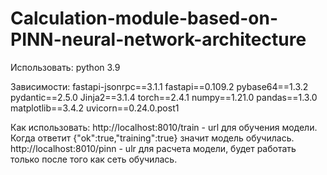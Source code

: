 # Calculation-module-based-on-PINN-neural-network-architecture

Использовать:
python 3.9

Зависимости:
fastapi-jsonrpc==3.1.1
fastapi==0.109.2
pybase64==1.3.2
pydantic==2.5.0
Jinja2==3.1.4
torch==2.4.1
numpy==1.21.0
pandas==1.3.0
matplotlib==3.4.2
uvicorn==0.24.0.post1

Как использовать:
http://localhost:8010/train - url для обучения модели. Когда ответит {"ok":true,"training":true} значит модель обучилась.
http://localhost:8010/pinn - ulr для расчета модели, будет работать только после того как сеть обучилась.